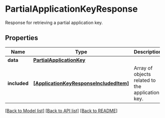 # PartialApplicationKeyResponse

Response for retrieving a partial application key.

## Properties
Name | Type | Description | Notes
------------ | ------------- | ------------- | -------------
**data** | [**PartialApplicationKey**](PartialApplicationKey.md) |  | [optional] 
**included** | [**[ApplicationKeyResponseIncludedItem]**](ApplicationKeyResponseIncludedItem.md) | Array of objects related to the application key. | [optional] 

[[Back to Model list]](README.md#documentation-for-models) [[Back to API list]](README.md#documentation-for-api-endpoints) [[Back to README]](README.md)


